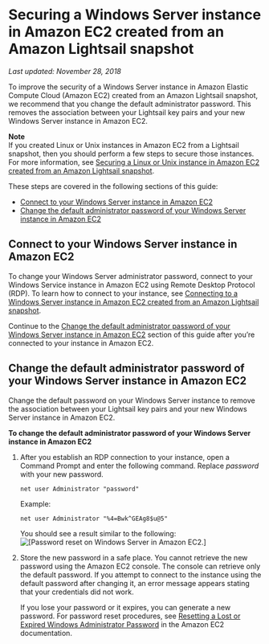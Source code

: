 # Securing a Windows Server instance in Amazon EC2 created from an Amazon Lightsail snapshot<a name="amazon-lightsail-securing-windows-server-amazon-ec2-instances"></a>

 *Last updated: November 28, 2018* 

To improve the security of a Windows Server instance in Amazon Elastic Compute Cloud \(Amazon EC2\) created from an Amazon Lightsail snapshot, we recommend that you change the default administrator password\. This removes the association between your Lightsail key pairs and your new Windows Server instance in Amazon EC2\.

**Note**  
If you created Linux or Unix instances in Amazon EC2 from a Lightsail snapshot, then you should perform a few steps to secure those instances\. For more information, see [Securing a Linux or Unix instance in Amazon EC2 created from an Amazon Lightsail snapshot](amazon-lightsail-securing-linux-unix-amazon-ec2-instances.md)\.

These steps are covered in the following sections of this guide:
+ [Connect to your Windows Server instance in Amazon EC2](#connect-to-your-windows-server-instance-in-ec2)
+ [Change the default administrator password of your Windows Server instance in Amazon EC2](#change-the-password-of-your-windows-server-instance-in-ec2)

## Connect to your Windows Server instance in Amazon EC2<a name="connect-to-your-windows-server-instance-in-ec2"></a>

To change your Windows Server administrator password, connect to your Windows Service instance in Amazon EC2 using Remote Desktop Protocol \(RDP\)\. To learn how to connect to your instance, see [Connecting to a Windows Server instance in Amazon EC2 created from an Amazon Lightsail snapshot](amazon-lightsail-connecting-to-windows-server-amazon-ec2-instances.md)\.

Continue to the [Change the default administrator password of your Windows Server instance in Amazon EC2](#change-the-password-of-your-windows-server-instance-in-ec2) section of this guide after you’re connected to your instance in Amazon EC2\.

## Change the default administrator password of your Windows Server instance in Amazon EC2<a name="change-the-password-of-your-windows-server-instance-in-ec2"></a>

Change the default password on your Windows Server instance to remove the association between your Lightsail key pairs and your new Windows Server instance in Amazon EC2\.

**To change the default administrator password of your Windows Server instance in Amazon EC2**

1. After you establish an RDP connection to your instance, open a Command Prompt and enter the following command\. Replace *password* with your new password\.

   ```
   net user Administrator "password"
   ```

   Example:

   ```
   net user Administrator "%4=Bwk^GEAg8$u@5"
   ```

   You should see a result similar to the following:  
![\[Password reset on Windows Server in Amazon EC2.\]](https://d9yljz1nd5001.cloudfront.net/en_us/839d5f6fb9fda85efe16b0c03ccc5f0f/images/amazon-lightsail-ec2-window-server-password-reset.png)

1. Store the new password in a safe place\. You cannot retrieve the new password using the Amazon EC2 console\. The console can retrieve only the default password\. If you attempt to connect to the instance using the default password after changing it, an error message appears stating that your credentials did not work\.

   If you lose your password or it expires, you can generate a new password\. For password reset procedures, see [Resetting a Lost or Expired Windows Administrator Password](https://docs.aws.amazon.com/AWSEC2/latest/WindowsGuide/ResettingAdminPassword.html) in the Amazon EC2 documentation\.